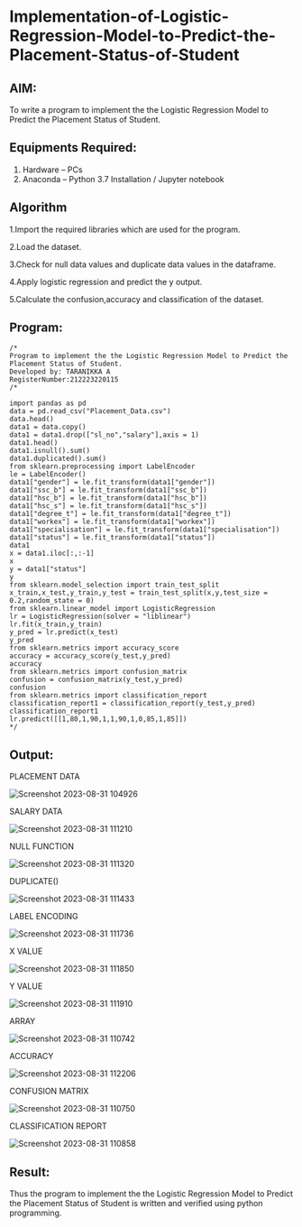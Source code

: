 # Implementation-of-Logistic-Regression-Model-to-Predict-the-Placement-Status-of-Student

## AIM:
To write a program to implement the the Logistic Regression Model to Predict the Placement Status of Student.

## Equipments Required:
1. Hardware – PCs
2. Anaconda – Python 3.7 Installation / Jupyter notebook

## Algorithm
1.Import the required libraries which are used for the program.

2.Load the dataset.

3.Check for null data values and duplicate data values in the dataframe.

4.Apply logistic regression and predict the y output.

5.Calculate the confusion,accuracy and classification of the dataset.
   

## Program:
```
/*
Program to implement the the Logistic Regression Model to Predict the Placement Status of Student.
Developed by: TARANIKKA A
RegisterNumber:212223220115
/*

import pandas as pd
data = pd.read_csv("Placement_Data.csv")
data.head()
data1 = data.copy()
data1 = data1.drop(["sl_no","salary"],axis = 1)
data1.head()
data1.isnull().sum()
data1.duplicated().sum()
from sklearn.preprocessing import LabelEncoder
le = LabelEncoder()
data1["gender"] = le.fit_transform(data1["gender"])
data1["ssc_b"] = le.fit_transform(data1["ssc_b"])
data1["hsc_b"] = le.fit_transform(data1["hsc_b"])
data1["hsc_s"] = le.fit_transform(data1["hsc_s"])
data1["degree_t"] = le.fit_transform(data1["degree_t"])
data1["workex"] = le.fit_transform(data1["workex"])
data1["specialisation"] = le.fit_transform(data1["specialisation"])
data1["status"] = le.fit_transform(data1["status"])
data1
x = data1.iloc[:,:-1]
x
y = data1["status"]
y
from sklearn.model_selection import train_test_split
x_train,x_test,y_train,y_test = train_test_split(x,y,test_size = 0.2,random_state = 0)
from sklearn.linear_model import LogisticRegression
lr = LogisticRegression(solver = "liblinear")
lr.fit(x_train,y_train)
y_pred = lr.predict(x_test)
y_pred
from sklearn.metrics import accuracy_score
accuracy = accuracy_score(y_test,y_pred)
accuracy
from sklearn.metrics import confusion_matrix
confusion = confusion_matrix(y_test,y_pred)
confusion
from sklearn.metrics import classification_report
classification_report1 = classification_report(y_test,y_pred)
classification_report1
lr.predict([[1,80,1,90,1,1,90,1,0,85,1,85]])
*/
```

## Output:
PLACEMENT DATA

![Screenshot 2023-08-31 104926](https://github.com/Preetha-Senthamilan/Implementation-of-Logistic-Regression-Model-to-Predict-the-Placement-Status-of-Student/assets/119390282/9eac3ff4-f343-4e73-a759-e4b6b081b884)

SALARY DATA

![Screenshot 2023-08-31 111210](https://github.com/Preetha-Senthamilan/Implementation-of-Logistic-Regression-Model-to-Predict-the-Placement-Status-of-Student/assets/119390282/df1d3c88-182e-4e28-9793-8874b4dcda51)

NULL FUNCTION

![Screenshot 2023-08-31 111320](https://github.com/Preetha-Senthamilan/Implementation-of-Logistic-Regression-Model-to-Predict-the-Placement-Status-of-Student/assets/119390282/af62f6e7-d646-43dd-94f1-a910be8ca881)

DUPLICATE()

![Screenshot 2023-08-31 111433](https://github.com/Preetha-Senthamilan/Implementation-of-Logistic-Regression-Model-to-Predict-the-Placement-Status-of-Student/assets/119390282/d86080d3-4c91-471f-a53c-86bbcbfff59d)

LABEL ENCODING

![Screenshot 2023-08-31 111736](https://github.com/Preetha-Senthamilan/Implementation-of-Logistic-Regression-Model-to-Predict-the-Placement-Status-of-Student/assets/119390282/09361796-0c3a-4a13-b39f-2b6bd7eb0c07)

X VALUE

![Screenshot 2023-08-31 111850](https://github.com/Preetha-Senthamilan/Implementation-of-Logistic-Regression-Model-to-Predict-the-Placement-Status-of-Student/assets/119390282/cd370f07-5dae-461f-b2af-01326bba611e)

Y VALUE

![Screenshot 2023-08-31 111910](https://github.com/Preetha-Senthamilan/Implementation-of-Logistic-Regression-Model-to-Predict-the-Placement-Status-of-Student/assets/119390282/e5ae64a0-9b65-4bf8-84bf-1e36d8447976)

ARRAY

![Screenshot 2023-08-31 110742](https://github.com/Preetha-Senthamilan/Implementation-of-Logistic-Regression-Model-to-Predict-the-Placement-Status-of-Student/assets/119390282/2dbf79b5-89ac-4f9f-8345-a421a096aa2e)

ACCURACY

![Screenshot 2023-08-31 112206](https://github.com/Preetha-Senthamilan/Implementation-of-Logistic-Regression-Model-to-Predict-the-Placement-Status-of-Student/assets/119390282/e8759ace-b23e-4548-b6ff-1e0259bc7988)

CONFUSION MATRIX

![Screenshot 2023-08-31 110750](https://github.com/Preetha-Senthamilan/Implementation-of-Logistic-Regression-Model-to-Predict-the-Placement-Status-of-Student/assets/119390282/82bd6e86-990f-47d1-a151-9c3a530de274)

CLASSIFICATION REPORT

![Screenshot 2023-08-31 110858](https://github.com/Preetha-Senthamilan/Implementation-of-Logistic-Regression-Model-to-Predict-the-Placement-Status-of-Student/assets/119390282/938d0f55-aaa2-4c17-b3f7-5f4975307713)

## Result:
Thus the program to implement the the Logistic Regression Model to Predict the Placement Status of Student is written and verified using python programming.
